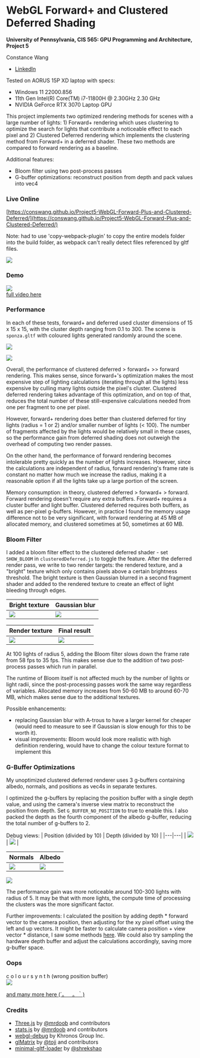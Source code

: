WebGL Forward+ and Clustered Deferred Shading
======================

**University of Pennsylvania, CIS 565: GPU Programming and Architecture, Project 5**

Constance Wang
  * [LinkedIn](https://www.linkedin.com/in/conswang/)

Tested on AORUS 15P XD laptop with specs:  
- Windows 11 22000.856  
- 11th Gen Intel(R) Core(TM) i7-11800H @ 2.30GHz 2.30 GHz  
- NVIDIA GeForce RTX 3070 Laptop GPU

This project implements two optimized rendering methods for scenes with a large number of lights: 1) Forward+ rendering which uses clustering to optimize the search for lights that contribute a noticeable effect to each pixel and 2) Clustered Deferred rendering which implements the clustering method from Forward+ in a deferred shader. These two methods are compared to forward rendering as a baseline.

Additional features:
- Bloom filter using two post-process passes
- G-buffer optimizations: reconstruct position from depth and pack values into vec4

### Live Online
[https://conswang.github.io/Project5-WebGL-Forward-Plus-and-Clustered-Deferred/](https://conswang.github.io/Project5-WebGL-Forward-Plus-and-Clustered-Deferred/)

Note: had to use 'copy-webpack-plugin' to copy the entire models folder into the build folder, as webpack can't really detect files referenced by gltf files.

[![](img/thumb.png)](http://TODO.github.io/Project5-WebGL-Forward-Plus-and-Clustered-Deferred)

### Demo
![](images/bloom.gif)  
[full video here](images/sponza-bloom.mp4)

### Performance
In each of these tests, forward+ and deferred used cluster dimensions of 15 x 15 x 15, with the cluster depth ranging from 0.1 to 300. The scene is `sponza.gltf` with coloured lights generated randomly around the scene. 

![](images/Performance%20of%20Forward,%20Forward+%20and%20Clustered%20Deferred%20rendering%20on%20different%20numbers%20of%20lights%20(higher%20is%20better).png)

![](images/Performance%20of%20Forward,%20Forward+%20and%20Clustered%20Deferred%20rendering%20for%20100%20lights%20with%20varying%20radius%20(higher%20is%20better).png)

Overall, the performance of clustered deferred > forward+ >> forward rendering. This makes sense, since forward+'s optimization makes the most expensive step of lighting calculations (iterating through all the lights) less expensive by culling many lights outside the pixel's cluster. Clustered deferred rendering takes advantage of this optimization, and on top of that, reduces the total number of these still-expensive calculations needed from one per fragment to one per pixel.

However, forward+ rendering does better than clustered deferred for tiny lights (radius = 1 or 2) and/or smaller number of lights (< 100). The number of fragments affected by the lights would be relatively small in these cases, so the performance gain from deferred shading does not outweigh the overhead of computing two render passes.

On the other hand, the performance of forward rendering becomes intolerable pretty quickly as the number of lights increases. However, since the calculations are independent of radius, forward rendering's frame rate is constant no matter how much we increase the radius, making it a reasonable option if all the lights take up a large portion of the screen.

Memory consumption: in theory, clustered deferred > forward+ > forward. Forward rendering doesn't require any extra buffers. Forward+ requires a cluster buffer and light buffer. Clustered deferred requires both buffers, as well as per-pixel g-buffers. However, in practice I found the memory usage difference not to be very significant, with forward rendering at 45 MB of allocated memory, and clustered sometimes at 50, sometimes at 60 MB.

### Bloom Filter
I added a bloom filter effect to the clustered deferred shader - set `SHOW_BLOOM` in `clusteredDeferred.js` to toggle the feature. After the deferred render pass, we write to two render targets: the rendered texture, and a "bright" texture which only contains pixels above a certain brightness threshold. The bright texture is then Gaussian blurred in a second fragment shader and added to the rendered texture to create an effect of light bleeding through edges.

| Bright texture | Gaussian blur | 
| --- | ----|
 ![](images/bloom-bright.png) | ![](images/bloom-blur.png) | 

| Render texture | Final result |
| --- | ----|
|![](images/bloom-render.png) | ![](images/bloom-result.png) | 

At 100 lights of radius 5, adding the Bloom filter slows down the frame rate from 58 fps to 35 fps. This makes sense due to the addition of two post-process passes which run in parallel. 

The runtime of Bloom itself is not affected much by the number of lights or light radii, since the post-processing passes work the same way regardless of variables. Allocated memory increases from 50-60 MB to around 60-70 MB, which makes sense due to the additional textures.

Possible enhancements:
- replacing Gaussian blur with A-trous to have a larger kernel for cheaper (would need to measure to see if Gaussian is slow enough for this to be worth it).
- visual improvements: Bloom would look more realistic with high definition rendering, would have to change the colour texture format to implement this

### G-Buffer Optimizations
My unoptimized clustered deferred renderer uses 3 g-buffers containing albedo, normals, and positions as vec4s in separate textures.

I optimized the g-buffers by replacing the position buffer with a single depth value, and using the camera's inverse view matrix to reconstruct the position from depth.  Set `G_BUFFER_NO_POSITION` to true to enable this. I also packed the depth as the fourth component of the albedo g-buffer, reducing the total number of g-buffers to 2.

Debug views:
| Position (divided by 10) | Depth (divided by 10) |
|---|---|
| ![](images/position.png) | ![](images/depth.png) |

| Normals | Albedo |
|---|--|
|![](images/normal.png) | ![](images/albedo.png) |

![](images/Effect%20of%20g-buffer%20optimization%20on%20performance.png)

The performance gain was more noticeable around 100-300 lights with radius of 5. It may be that with more lights, the compute time of processing the clusters was the more significant factor.

Further improvements: I calculated the position by adding depth * forward vector to the camera position, then adjusting for the xy pixel offset using the left and up vectors. It might be faster to calculate camera position + view vector * distance, I saw some methods [here](https://mynameismjp.wordpress.com/2010/09/05/position-from-depth-3/). We could also try sampling the hardware depth buffer and adjust the calculations accordingly, saving more g-buffer space.

### Oops
c o l o u r   s y n t h (wrong position buffer)  
![](images/goodaesthetic.gif)

[and many more here (´。＿。｀)](https://docs.google.com/document/d/1BJmclri4VJY_IXbsLU8Er_CQihQnfmzTQRi5cz9FthM/edit#heading=h.xsr527b9gzdk)

### Credits

* [Three.js](https://github.com/mrdoob/three.js) by [@mrdoob](https://github.com/mrdoob) and contributors
* [stats.js](https://github.com/mrdoob/stats.js) by [@mrdoob](https://github.com/mrdoob) and contributors
* [webgl-debug](https://github.com/KhronosGroup/WebGLDeveloperTools) by Khronos Group Inc.
* [glMatrix](https://github.com/toji/gl-matrix) by [@toji](https://github.com/toji) and contributors
* [minimal-gltf-loader](https://github.com/shrekshao/minimal-gltf-loader) by [@shrekshao](https://github.com/shrekshao)
